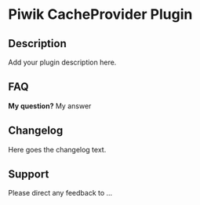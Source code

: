 # Piwik CacheProvider Plugin

## Description

Add your plugin description here.

## FAQ

__My question?__
My answer

## Changelog

Here goes the changelog text.

## Support

Please direct any feedback to ...